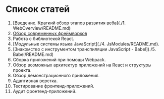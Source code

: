 # Список статей

1. [Введение. Краткий обзор этапов развития веба](./1. WebOverview/README.md)
2. [Обзор современных фреймворков](./2.%20Frameworks%20Overview//README.md)
4. Работа с библиотекой React.
5. [Модульные системы языка JavaScript](./4. JsModules/README.md).
6. [Знакомство с инструментом транспиляции JavaScript - Babel](./5. Babel/README.md)
7. Сборка приложений при помощи Webpack.
8. Обзор возможных архитектур приложений на React и структуры проекта.
9. Обзор демонстрационного приложения.
10. Адаптивная верстка.
11. Тестирование фронтенд-приложений.
12. Аудит фронтенд-приложений.
